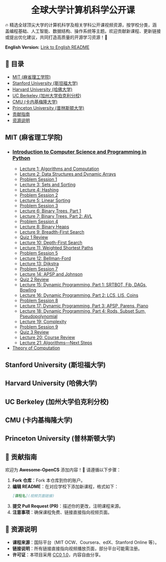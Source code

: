# <h1 align="center">全球大学计算机科学公开课</h1>

🔥 精选全球顶尖大学的计算机科学及相关学科公开课视频资源，按学校分类，涵盖编程基础、人工智能、数据结构、操作系统等主题。欢迎贡献新课程、更新链接或提出优化建议，共同打造高质量的开源学习资源！🌟

**English Version:** [Link to English README](https://github.com/0voice/Awesome-OpenCS/blob/main/README.en.md)

## 📌 目录

- [MIT (麻省理工学院)](#mit-麻省理工学院)
- [Stanford University (斯坦福大学)](#stanford-university-斯坦福大学)
- [Harvard University (哈佛大学)](#harvard-university-哈佛大学)
- [UC Berkeley (加州大学伯克利分校)](#uc-berkeley-加州大学伯克利分校)
- [CMU (卡内基梅隆大学)](#cmu-卡内基梅隆大学)
- [Princeton University (普林斯顿大学)](#princeton-university-普林斯顿大学)
- [贡献指南](#-贡献指南)
- [资源说明](#-资源说明)

## MIT (麻省理工学院)

- ### [Introduction to Computer Science and Programming in Python](https://ocw.mit.edu/courses/6-0001-introduction-to-computer-science-and-programming-in-python-fall-2016/video_galleries/lecture-videos/)
    - [Lecture 1: Algorithms and Computation](https://ocw.mit.edu/courses/6-006-introduction-to-algorithms-spring-2020/resources/lecture-1-algorithms-and-computation/)
    - [Lecture 2: Data Structures and Dynamic Arrays](https://ocw.mit.edu/courses/6-006-introduction-to-algorithms-spring-2020/resources/lecture-2-data-structures-and-dynamic-arrays/)
    - [Problem Session 1](https://ocw.mit.edu/courses/6-006-introduction-to-algorithms-spring-2020/resources/problem-session-1/)
    - [Lecture 3: Sets and Sorting](https://ocw.mit.edu/courses/6-006-introduction-to-algorithms-spring-2020/resources/lecture-3-sets-and-sorting/)
    - [Lecture 4: Hashing](https://ocw.mit.edu/courses/6-006-introduction-to-algorithms-spring-2020/resources/lecture-4-hashing/)
    - [Problem Session 2](https://ocw.mit.edu/courses/6-006-introduction-to-algorithms-spring-2020/resources/problem-session-2/)
    - [Lecture 5: Linear Sorting](https://ocw.mit.edu/courses/6-006-introduction-to-algorithms-spring-2020/resources/lecture-5-linear-sorting/)
    - [Problem Session 3](https://ocw.mit.edu/courses/6-006-introduction-to-algorithms-spring-2020/resources/problem-session-3/)
    - [Lecture 6: Binary Trees, Part 1](https://ocw.mit.edu/courses/6-006-introduction-to-algorithms-spring-2020/resources/lecture-6-binary-trees-part-1/)
    - [Lecture 7: Binary Trees, Part 2: AVL](https://ocw.mit.edu/courses/6-006-introduction-to-algorithms-spring-2020/resources/lecture-7-binary-trees-part-2-avl/)
    - [Problem Session 4](https://ocw.mit.edu/courses/6-006-introduction-to-algorithms-spring-2020/resources/problem-session-4/)
    - [Lecture 8: Binary Heaps](https://ocw.mit.edu/courses/6-006-introduction-to-algorithms-spring-2020/resources/lecture-8-binary-heaps/)
    - [Lecture 9: Breadth-First Search](https://ocw.mit.edu/courses/6-006-introduction-to-algorithms-spring-2020/resources/lecture-9-breadth-first-search/)
    - [Quiz 1 Review](https://ocw.mit.edu/courses/6-006-introduction-to-algorithms-spring-2020/resources/quiz-1-review/)
    - [Lecture 10: Depth-First Search](https://ocw.mit.edu/courses/6-006-introduction-to-algorithms-spring-2020/resources/lecture-10-depth-first-search/)
    - [Lecture 11: Weighted Shortest Paths](https://ocw.mit.edu/courses/6-006-introduction-to-algorithms-spring-2020/resources/lecture-11-weighted-shortest-paths/)
    - [Problem Session 5](https://ocw.mit.edu/courses/6-006-introduction-to-algorithms-spring-2020/resources/problem-session-5/)
    - [Lecture 12: Bellman-Ford](https://ocw.mit.edu/courses/6-006-introduction-to-algorithms-spring-2020/resources/lecture-12-bellman-ford/)
    - [Lecture 13: Dijkstra](https://ocw.mit.edu/courses/6-006-introduction-to-algorithms-spring-2020/resources/lecture-13-dijkstra/)
    - [Problem Session 7](https://ocw.mit.edu/courses/6-006-introduction-to-algorithms-spring-2020/resources/problem-session-7/)
    - [Lecture 14: APSP and Johnson](https://ocw.mit.edu/courses/6-006-introduction-to-algorithms-spring-2020/resources/lecture-14-apsp-and-johnson/)
    - [Quiz 2 Review](https://ocw.mit.edu/courses/6-006-introduction-to-algorithms-spring-2020/resources/quiz-2-review/)
    - [Lecture 15: Dynamic Programming, Part 1: SRTBOT, Fib, DAGs, Bowling](https://ocw.mit.edu/courses/6-006-introduction-to-algorithms-spring-2020/resources/lecture-15-dynamic-programming-part-1-srtbot-fib-dags-bowling/)
    - [Lecture 16: Dynamic Programming, Part 2: LCS, LIS, Coins](https://ocw.mit.edu/courses/6-006-introduction-to-algorithms-spring-2020/resources/lecture-16-dynamic-programming-part-2-lcs-lis-coins/)
    - [Problem Session 8](https://ocw.mit.edu/courses/6-006-introduction-to-algorithms-spring-2020/resources/problem-session-8/)
    - [Lecture 17: Dynamic Programming, Part 3: APSP, Parens, Piano](https://ocw.mit.edu/courses/6-006-introduction-to-algorithms-spring-2020/resources/lecture-17-dynamic-programming-part-3-apsp-parens-piano/)
    - [Lecture 18: Dynamic Programming, Part 4: Rods, Subset Sum, Pseudopolynomial](https://ocw.mit.edu/courses/6-006-introduction-to-algorithms-spring-2020/resources/lecture-18-dynamic-programming-part-4-rods-subset-sum-pseudopolynomial/)
    - [Lecture 19: Complexity](https://ocw.mit.edu/courses/6-006-introduction-to-algorithms-spring-2020/resources/lecture-19-complexity/)
    - [Problem Session 9](https://ocw.mit.edu/courses/6-006-introduction-to-algorithms-spring-2020/resources/mit6_006s20_05_01_problem_session_9_mp4/)
    - [Quiz 3 Review](https://ocw.mit.edu/courses/6-006-introduction-to-algorithms-spring-2020/resources/quiz-3-review/)
    - [Lecture 20: Course Review](https://ocw.mit.edu/courses/6-006-introduction-to-algorithms-spring-2020/resources/lecture-20-course-review/)
    - [Lecture 21: Algorithms—Next Steps](https://ocw.mit.edu/courses/6-006-introduction-to-algorithms-spring-2020/resources/lecture-21-algorithms2014next-steps/)  
- [Theory of Computation](https://ocw.mit.edu/courses/18-404j-theory-of-computation-fall-2020/video_galleries/lecture-videos/)

## Stanford University (斯坦福大学)



## Harvard University (哈佛大学)



## UC Berkeley (加州大学伯克利分校)



## CMU (卡内基梅隆大学)



## Princeton University (普林斯顿大学)



## 🤝 贡献指南

欢迎为 **Awesome-OpenCS** 添加内容！🙌 请遵循以下步骤：
1. **Fork 仓库**：Fork 本仓库到你的账户。
2. **编辑 README**：在对应学校下添加新课程，格式如下：
   ```markdown
   [课程名](视频页面链接)
   ```
3. **提交 Pull Request (PR)**：描述你的更改，注明课程来源。
4. **注意事项**：确保课程免费、链接直接指向视频页面。

## 🔗 资源说明

- **课程来源**：国际平台（MIT OCW、Coursera、edX、Stanford Online 等）。
- **链接说明**：所有链接直接指向视频播放页面，部分平台可能需注册。
- **许可证**：本项目采用 [CC0 1.0](https://creativecommons.org/publicdomain/zero/1.0/)，内容自由分享。
